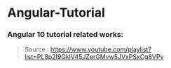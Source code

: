 # Angular-Tutorial
### Angular 10 tutorial related works:
> Source : https://www.youtube.com/playlist?list=PL8p2I9GklV45JZerGMvw5JVxPSxCg8VPv

